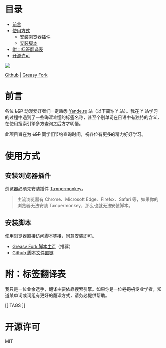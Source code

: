 # 目录 <!-- omit in toc -->

- [前言](#前言)
- [使用方式](#使用方式)
  - [安装浏览器插件](#安装浏览器插件)
  - [安装脚本](#安装脚本)
- [附：标签翻译表](#附标签翻译表)
- [开源许可](#开源许可)

![](https://assets.yande.re/assets/logo_small-196563a7a400d7969eab6745d907cd9472ed8d8d5c4bdb86520f8c24cdc3f94f.png)

[Github](https://github.com/coderzhaoziwei/yande-re-chinese-patch) | [Greasy Fork](https://greasyfork.org/zh-CN/scripts/421970)

# 前言

各位 ~~LSP~~ 动漫爱好者们一定熟悉 [Yande.re](https://yande.re) 站（以下简称 Y 站）。我在 Y 站学习的过程中遇到了一些晦涩难懂的标签名称，甚至个别单词在日语中有独特的含义，在使用搜索引擎多方查询之后方才明悟。

此项目旨在为 ~~LSP~~ 同学们节约查询时间，祝各位有更多的精力好好学习。

# 使用方式

## 安装浏览器插件

浏览器必须先安装插件 [Tampermonkey](https://www.tampermonkey.net/)。

> 主流浏览器有 Chrome、Microsoft Edge、Firefox、Safari 等，如果你的浏览器无法安装 Tampermonkey，那么也就无法安装脚本。

## 安装脚本

使用浏览器直接访问脚本链接，同意安装即可。

- [Greasy Fork 脚本主页](https://greasyfork.org/zh-CN/scripts/421970)（推荐）
- [Github 脚本文件直链](https://github.com/coderzhaoziwei/yande-re-chinese-patch/raw/main/dist/yandere.user.js)

# 附：标签翻译表

我只是一位业余选手，翻译主要依靠搜索引擎。如果你是一位~~老司机~~专业学者，知道某单词或词组有更好的翻译方式，请务必提供帮助。

[[ TAGS ]]

# 开源许可

MIT
